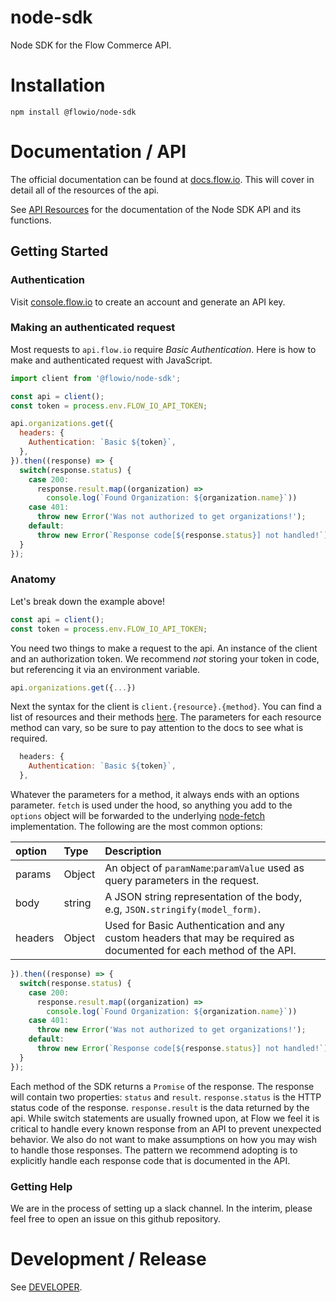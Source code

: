 # node-sdk

Node SDK for the Flow Commerce API.

# Installation

    npm install @flowio/node-sdk

# Documentation / API

The official documentation can be found at [docs.flow.io](https://docs.flow.io).
This will cover in detail all of the resources of the api.

See [API Resources](docs/README.md) for the documentation of the Node SDK API
and its functions.

## Getting Started

### Authentication

Visit [console.flow.io](https://console.flow.io) to create an account and
generate an API key.

### Making an authenticated request

Most requests to `api.flow.io` require _Basic Authentication_. Here is how to
make and authenticated request with JavaScript.

```JavaScript
import client from '@flowio/node-sdk';

const api = client();
const token = process.env.FLOW_IO_API_TOKEN;

api.organizations.get({
  headers: {
    Authentication: `Basic ${token}`,
  },
}).then((response) => {
  switch(response.status) {
    case 200:
      response.result.map((organization) =>
        console.log(`Found Organization: ${organization.name}`))
    case 401:
      throw new Error('Was not authorized to get organizations!');
    default:
      throw new Error(`Response code[${response.status}] not handled!`);
  }
});
```

### Anatomy

Let's break down the example above!

```JavaScript
const api = client();
const token = process.env.FLOW_IO_API_TOKEN;
```

You need two things to make a request to the api. An instance of the client
and an authorization token. We recommend _not_ storing your token in code, but
referencing it via an environment variable.

```JavaScript
api.organizations.get({...})
```

Next the syntax for the client is `client.{resource}.{method}`. You can find a
list of resources and their methods [here](docs/README.me). The parameters for
each resource method can vary, so be sure to pay attention to the docs to see
what is required.

```JavaScript
  headers: {
    Authentication: `Basic ${token}`,
  },
```

Whatever the parameters for a method, it always ends with an options parameter.
`fetch` is used under the hood, so anything you add to the `options` object will
be forwarded to the underlying [node-fetch](https://github.com/bitinn/node-fetch)
implementation. The following are the most common options:

| option  | Type   | Description |
| :------ | :----- | :---------- |
| params  | Object | An object of `paramName`:`paramValue` used as query parameters in the request.
| body    | string | A JSON string representation of the body, e.g, `JSON.stringify(model_form)`.
| headers | Object | Used for Basic Authentication and any custom headers that may be required as documented for each method of the API.

```JavaScript
}).then((response) => {
  switch(response.status) {
    case 200:
      response.result.map((organization) =>
        console.log(`Found Organization: ${organization.name}`))
    case 401:
      throw new Error('Was not authorized to get organizations!');
    default:
      throw new Error(`Response code[${response.status}] not handled!`);
  }
});
```

Each method of the SDK returns a `Promise` of the response. The response will
contain two properties: `status` and `result`. `response.status` is the HTTP
status code of the response. `response.result` is the data returned by the api.
While switch statements are usually frowned upon, at Flow we feel it is critical
to handle every known response from an API to prevent unexpected behavior. We
also do not want to make assumptions on how you may wish to handle those
responses. The pattern we recommend adopting is to explicitly handle each
response code that is documented in the API.


### Getting Help

We are in the process of setting up a slack channel. In the interim,
please feel free to open an issue on this github repository.

# Development / Release

See [DEVELOPER](DEVELOPER.md).
